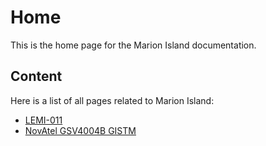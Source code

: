 # Home
This is the home page for the Marion Island documentation.


## Content
Here is a list of all pages related to Marion Island:
* [LEMI-011](lemi-011/lemi-011.md)
* [NovAtel GSV4004B GISTM](novatel_gsv4004b_gistm/novatel_gsv4004b_gistm.md)